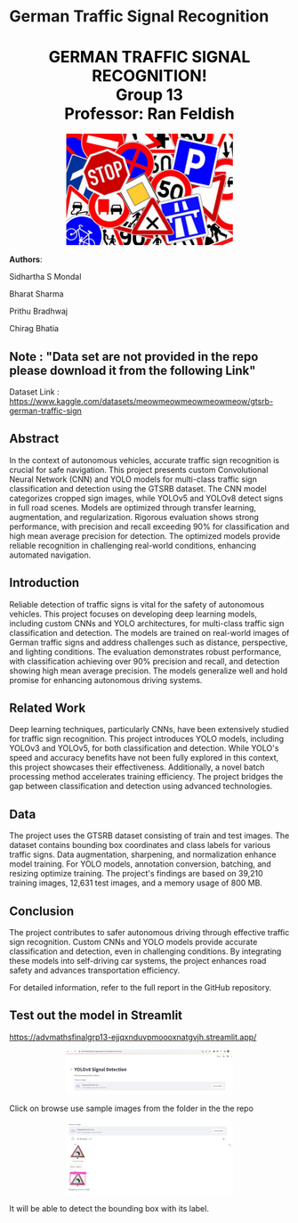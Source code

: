 # German Traffic Signal Recognition

<div style="text-align: center; color: black;">
    <h1>GERMAN TRAFFIC SIGNAL RECOGNITION! <br> Group 13 <br> Professor: Ran Feldish</h1> 
    <img src="images/results.jpg" alt="Image" style="max-width: 300px;">
</div>



**Authors**:

Sidhartha S Mondal

Bharat Sharma

Prithu Bradhwaj

Chirag Bhatia

## Note : "Data set are not provided in the repo please download it from the following Link"
Dataset Link : https://www.kaggle.com/datasets/meowmeowmeowmeowmeow/gtsrb-german-traffic-sign

## Abstract

In the context of autonomous vehicles, accurate traffic sign recognition
is crucial for safe navigation. This project presents custom
Convolutional Neural Network (CNN) and YOLO models for multi-class
traffic sign classification and detection using the GTSRB dataset. The
CNN model categorizes cropped sign images, while YOLOv5 and YOLOv8
detect signs in full road scenes. Models are optimized through transfer
learning, augmentation, and regularization. Rigorous evaluation shows
strong performance, with precision and recall exceeding 90% for
classification and high mean average precision for detection. The
optimized models provide reliable recognition in challenging real-world
conditions, enhancing automated navigation.

## Introduction

Reliable detection of traffic signs is vital for the safety of
autonomous vehicles. This project focuses on developing deep learning
models, including custom CNNs and YOLO architectures, for multi-class
traffic sign classification and detection. The models are trained on
real-world images of German traffic signs and address challenges such as
distance, perspective, and lighting conditions. The evaluation
demonstrates robust performance, with classification achieving over 90%
precision and recall, and detection showing high mean average precision.
The models generalize well and hold promise for enhancing autonomous
driving systems.

## Related Work

Deep learning techniques, particularly CNNs, have been extensively
studied for traffic sign recognition. This project introduces YOLO
models, including YOLOv3 and YOLOv5, for both classification and
detection. While YOLO\'s speed and accuracy benefits have not been fully
explored in this context, this project showcases their effectiveness.
Additionally, a novel batch processing method accelerates training
efficiency. The project bridges the gap between classification and
detection using advanced technologies.

## Data

The project uses the GTSRB dataset consisting of train and test images.
The dataset contains bounding box coordinates and class labels for
various traffic signs. Data augmentation, sharpening, and normalization
enhance model training. For YOLO models, annotation conversion,
batching, and resizing optimize training. The project\'s findings are
based on 39,210 training images, 12,631 test images, and a memory usage
of 800 MB.

## Conclusion

The project contributes to safer autonomous driving through effective
traffic sign recognition. Custom CNNs and YOLO models provide accurate
classification and detection, even in challenging conditions. By
integrating these models into self-driving car systems, the project
enhances road safety and advances transportation efficiency.

For detailed information, refer to the full report in the GitHub
repository.

## Test out the model in Streamlit 

https://advmathsfinalgrp13-ejjqxnduvpmoooxnatgvjh.streamlit.app/

<div style="text-align: center; color: black;">
    <img src="images/s1.jpg" alt="Image" style="max-width: 300px;">
</div>

Click on browse use sample images from the folder in the the repo

<div style="text-align: center; color: black;">
    <img src="images/s2.jpg" alt="Image" style="max-width: 300px;">
</div>

It will be able to detect the bounding box with its label. 

